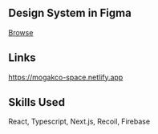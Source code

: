## Design System in Figma

[Browse](https://www.figma.com/file/UdolIWURdjgVxKdBEaFyzm/Mogakco-Space_Shared?node-id=0%3A1&t=NVsz9heBnQxtQhDm-1)

## Links
https://mogakco-space.netlify.app

## Skills Used 
React, Typescript, Next.js, Recoil, Firebase
